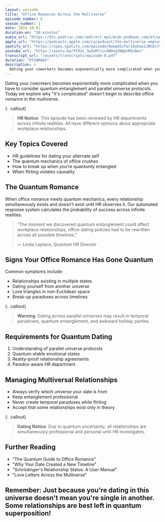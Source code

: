 ```yaml
---
layout: episode
title: "Office Romances Across the Multiverse"
episode_number: 8
season_number: 1
date: 2024-10-01
duration-en: "30 minutes"
audio_url: "https://dts.podtrac.com/redirect.mp3/mcdn.podbean.com/mf/web/4zfztee78x7gjcbp/E8_-_Office_Romances_Across_the_Multiverse6wt60.mp3"
apple_url: "https://podcasts.apple.com/ca/podcast/the-multiverse-employee-handbook/id1764134739?i=1000671392254"
spotify_url: "https://open.spotify.com/episode/0omqX5zTwr14uhow1JNhEs?si=Ge5IdQDWTJuBqLadyYynRw"
youtube_url: "https://youtu.be/FF92x_3wOsM?si=dWDogYNQpnMSnBev"
transcript_url: "/assets/transcripts/episode-8.pdf"
duration: "PT30M46S"
description: >
  Dating your coworkers becomes exponentially more complicated when you have to consider quantum entanglement and parallel universe protocols. Today we explore why "it's complicated" doesn't begin to describe office romance in the multiverse.
---
```


Dating your coworkers becomes exponentially more complicated when you have to consider quantum entanglement and parallel universe protocols. Today we explore why "it's complicated" doesn't begin to describe office romance in the multiverse.

{: .callout}
> **HR Notice**: This episode has been reviewed by HR departments across infinite
> realities. All have different opinions about appropriate workplace relationships.

## Key Topics Covered
* HR guidelines for dating your alternate self
* The quantum mechanics of office crushes
* How to break up when you're quantumly entangled
* When flirting violates causality

## The Quantum Romance
When office romance meets quantum mechanics, every relationship simultaneously exists and doesn't exist until HR observes it. Our automated response system calculates the probability of success across infinite realities.

> "The moment we discovered quantum entanglement could affect workplace
> relationships, office dating policies had to be rewritten across all possible
> timelines."
>
> — Linda Laplace, Quantum HR Director

## Signs Your Office Romance Has Gone Quantum
Common symptoms include:
* Relationships existing in multiple states
* Dating yourself from another universe
* Love triangles in non-Euclidean space
* Break-up paradoxes across timelines

{: .callout}
> **Warning**: Dating across parallel universes may result in temporal
> paradoxes, quantum entanglement, and awkward holiday parties.

## Requirements for Quantum Dating
1. Understanding of parallel universe protocols
2. Quantum-stable emotional states
3. Reality-proof relationship agreements
4. Paradox-aware HR department

## Managing Multiversal Relationships
* Always verify which universe your date is from
* Keep entanglement professional
* Never create temporal paradoxes while flirting
* Accept that some relationships exist only in theory

{: .callout}
> **Dating Notice**: Due to quantum uncertainty, all relationships are
> simultaneously professional and personal until HR investigates.

## Further Reading
* "The Quantum Guide to Office Romance"
* "Why Your Date Created a New Timeline"
* "Schrödinger's Relationship Status: A User Manual"
* "Love Letters Across the Multiverse"

Remember: Just because you're dating in this universe doesn't mean you're
single in another. Some relationships are best left in quantum superposition!
---
